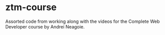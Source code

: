 # ztm-course
Assorted code from working along with the videos for the Complete Web Developer course by Andrei Neagoie.
